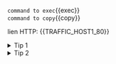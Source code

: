 
`command to exec`{{exec}}  
`command to copy`{{copy}}  

lien HTTP:  {{TRAFFIC_HOST1_80}}  

<details>
<summary>Tip 1</summary>

Content of tip 1.

<details>
<summary>Solution 1</summary>

Content of solution 1.

</details>
</details>

<details>
<summary>Tip 2</summary>

Content of tip 2.

<details>
<summary>Solution 2</summary>

Content of solution 2.

</details>
</details>
